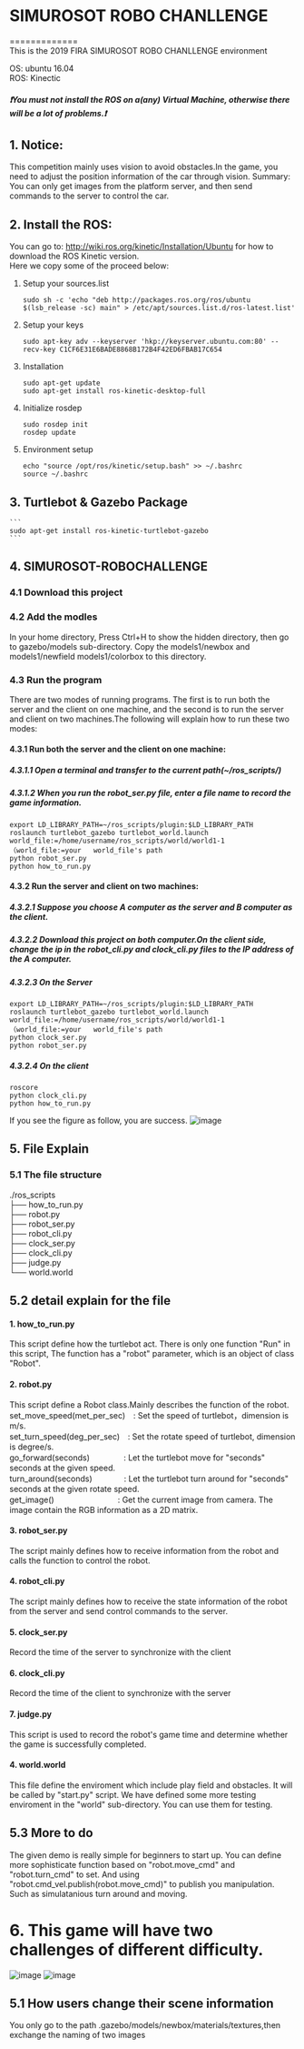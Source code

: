 # SIMUROSOT ROBO CHANLLENGE 
=============
<br>
This is the 2019 FIRA SIMUROSOT ROBO CHANLLENGE environment<br>

OS: ubuntu 16.04<br>
ROS: Kinectic<br>

##### :exclamation:You must not install the ROS on a(any) Virtual Machine, otherwise there will be a lot of problems.:exclamation:
## 1. Notice:
This competition mainly uses vision to avoid obstacles.In the game, you need to adjust the position information of the car through vision.
Summary:
You can only get images from the platform server, and then send commands to the server to control the car.
## 2. Install the ROS:<br>
You can go to:  http://wiki.ros.org/kinetic/Installation/Ubuntu
for how to download the ROS Kinetic version.<br>
Here we copy some of the proceed below:<br>

1. Setup your sources.list

    ```
    sudo sh -c 'echo "deb http://packages.ros.org/ros/ubuntu $(lsb_release -sc) main" > /etc/apt/sources.list.d/ros-latest.list'
    ```
2. Setup your keys
    ```
    sudo apt-key adv --keyserver 'hkp://keyserver.ubuntu.com:80' --recv-key C1CF6E31E6BADE8868B172B4F42ED6FBAB17C654
    ```
3. Installation
    ```
    sudo apt-get update
    sudo apt-get install ros-kinetic-desktop-full
    ```
4. Initialize rosdep
    ```
    sudo rosdep init
    rosdep update
    ```
5. Environment setup
    ```
    echo "source /opt/ros/kinetic/setup.bash" >> ~/.bashrc
    source ~/.bashrc
    ```

## 3. Turtlebot & Gazebo Package

    ```
    sudo apt-get install ros-kinetic-turtlebot-gazebo
    ```
   
## 4. SIMUROSOT-ROBOCHALLENGE
### 4.1 Download this project
### 4.2 Add the modles
In your home directory, Press Ctrl+H to show the hidden directory, then go to gazebo/models sub-directory. Copy the models1/newbox and models1/newfield models1/colorbox to this directory.

### 4.3 Run the program <br>
There are two modes of running programs. The first is to run both the server and the client on one machine, and the second is to run the server and client on two machines.The following will explain how to run these two modes:
#### 4.3.1 Run both the server and the client on one machine:
##### 4.3.1.1 Open a terminal and transfer to the current path(~/ros_scripts/)
##### 4.3.1.2 When you run the robot_ser.py file, enter a file name to record the game information.
   ```
   export LD_LIBRARY_PATH=~/ros_scripts/plugin:$LD_LIBRARY_PATH
   roslaunch turtlebot_gazebo turtlebot_world.launch world_file:=/home/username/ros_scripts/world/world1-1（world_file:=your   world_file's path
   python robot_ser.py 
   python how_to_run.py 
   ```
#### 4.3.2 Run the server and client on two machines:
##### 4.3.2.1 Suppose you choose A computer as the server and B computer as the client.
##### 4.3.2.2 Download this project on both computer.On the client side, change the ip in the robot_cli.py and clock_cli.py files to the IP address of the A computer.
##### 4.3.2.3 On the Server 
   ```
   export LD_LIBRARY_PATH=~/ros_scripts/plugin:$LD_LIBRARY_PATH
   roslaunch turtlebot_gazebo turtlebot_world.launch world_file:=/home/username/ros_scripts/world/world1-1（world_file:=your   world_file's path
   python clock_ser.py
   python robot_ser.py
   ```
##### 4.3.2.4 On the client
   ```
   roscore
   python clock_cli.py
   python how_to_run.py
   ```
  
If you see the figure as follow, you are success.
![image](https://github.com/zerowind168/SIMUROSOT-ROBOCHALLENGE/blob/master/roboc.png) 
## 5. File Explain 
### 5.1 The file structure 

./ros_scripts<br>
├── how_to_run.py<br>
├── robot.py<br>
├── robot_ser.py<br>
├── robot_cli.py<br>
├── clock_ser.py<br>
├── clock_cli.py<br>
├── judge.py<br>
└── world.world<br>

## 5.2 detail explain for the file
#### 1. how_to_run.py
This script define how the turtlebot act. There is only one function "Run" in this script, The function has a "robot" parameter, which is an object of class "Robot".
#### 2. robot.py
This script define a Robot class.Mainly describes the function of the robot.<br>
set_move_speed(met_per_sec)　: Set the speed of turtlebot，dimension is m/s.<br>
set_turn_speed(deg_per_sec)　: Set the rotate speed of turtlebot, dimension is degree/s.<br>
go_forward(seconds)　　　　 : Let the turtlebot move for "seconds" seconds at the given speed.<br>
turn_around(seconds)　　　　: Let the turtlebot turn around for "seconds" seconds at the given rotate speed.<br>
get_image()　　　　　　　　: Get the current image from camera. The image contain the RGB information as a 2D matrix.
#### 3. robot_ser.py
The script mainly defines how to receive information from the robot and calls the function to control the robot.
#### 4. robot_cli.py
The script mainly defines how to receive the state information of the robot from the server and send control commands to the server.
#### 5. clock_ser.py
Record the time of the server to synchronize with the client
#### 6. clock_cli.py
Record the time of the client to synchronize with the server
#### 7. judge.py
This script is used to record the robot's game time and determine whether the game is successfully completed.
#### 4. world.world
This file define the enviroment which include play field and obstacles. It will be called by "start.py" script. We have defined some more testing enviroment in the "world" sub-directory. You can use them for testing. 

## 5.3 More to do
The given demo is really simple for beginners to start up. You can define more sophisticate function based on "robot.move_cmd" and "robot.turn_cmd" to set. And using "robot.cmd_vel.publish(robot.move_cmd)" to publish you manipulation. Such as simulatanious turn around and moving.

# 6. This game will have two challenges of different difficulty.
![image](https://github.com/zerowind168/SIMUROSOT-ROBOCHALLENGE/blob/master/challenge1.png) 
![image](https://github.com/zerowind168/SIMUROSOT-ROBOCHALLENGE/blob/master/challenge2.png) 
## 5.1 How users change their scene information
You only go to the path .gazebo/models/newbox/materials/textures,then exchange the naming of two images


 






